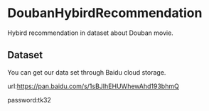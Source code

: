# DoubanHybirdRecommendation
Hybird recommendation in dataset about Douban movie.
## Dataset
You can get our data set through Baidu cloud storage.

url:https://pan.baidu.com/s/1sBJIhEHUWhewAhd193bhmQ

password:tk32
